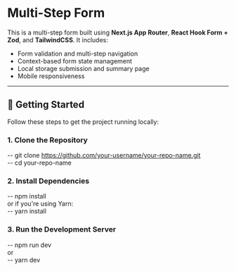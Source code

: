 # Multi-Step Form

This is a multi-step form built using **Next.js App Router**, **React Hook Form + Zod**, and **TailwindCSS**. It includes:

- Form validation and multi-step navigation
- Context-based form state management
- Local storage submission and summary page
- Mobile responsiveness

---

## 🚀 Getting Started

Follow these steps to get the project running locally:

### 1. Clone the Repository

-- git clone https://github.com/your-username/your-repo-name.git <br>
-- cd your-repo-name

### 2. Install Dependencies

-- npm install <br>
or if you're using Yarn:<br>
-- yarn install

### 3. Run the Development Server

-- npm run dev<br>
or <br>
-- yarn dev




